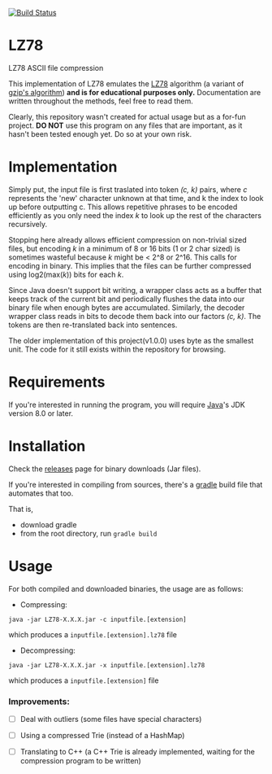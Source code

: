 [![Build Status](https://travis-ci.org/jfong361/LZ78.svg?branch=master)](https://travis-ci.org/jfong361/LZ78)
# LZ78
LZ78 ASCII file compression

This implementation of LZ78 emulates the [LZ78](https://en.wikipedia.org/wiki/LZ77_and_LZ78) algorithm
(a variant of [gzip's algorithm](http://www.gzip.org/algorithm.txt)) **__and is for educational purposes only.__**
Documentation are written throughout the methods, feel free to read them.

Clearly, this repository wasn't created for actual usage but as a for-fun project. **__DO NOT__**
use this program on any files that are important, as it hasn't been tested enough yet. Do so at your own risk.

# Implementation
Simply put, the input file is first traslated into token *_(c, k)_* pairs, where _c_ represents the 'new' character
unknown at that time, and k the index to look up before outputting c. This allows repetitive phrases to be encoded
efficiently as you only need the index _k_ to look up the rest of the characters recursively. 

Stopping here already allows efficient compression on non-trivial sized files, but encoding _k_ in a minimum of
8 or 16 bits (1 or 2 char sized) is sometimes wasteful because _k_ might be < 2^8 or 2^16.
This calls for encoding in binary.
This implies that the files can be further compressed using log2(max(_k_)) bits for each _k_.

Since Java doesn't support bit writing, a wrapper class acts as a buffer that keeps track of the current bit and
periodically flushes the data into our binary file when enough bytes are accumulated. Similarly, the decoder wrapper
class reads in bits to decode them back into our factors *_(c, k)_*. The tokens are then re-translated back into
sentences.

The older implementation of this project(v1.0.0) uses byte as the smallest unit. The code for it still exists
within the repository for browsing.

# Requirements
If you're interested in running the program, you will require [Java](https://www.oracle.com/java/index.html)'s 
JDK version 8.0 or later.

# Installation
Check the [releases](https://github.com/jfong361/LZ78/releases) page for binary downloads (Jar files).

If you're interested in compiling from sources, there's a [gradle](https://gradle.org/gradle-download/) build file 
that automates that too.

That is,
* download gradle
* from the root directory, run ` gradle build `


# Usage
For both compiled and downloaded binaries, the usage are as follows:

* Compressing:
```aidl
java -jar LZ78-X.X.X.jar -c inputfile.[extension]
```
which produces a `inputfile.[extension].lz78` file

* Decompressing:
```aidl
java -jar LZ78-X.X.X.jar -x inputfile.[extension].lz78
```
which produces a `inputfile.[extension]` file

 
### Improvements:
  - [ ] Deal with outliers (some files have special characters)
  - [ ] Using a compressed Trie (instead of a HashMap)
  - [ ] Translating to C++ (a C++ Trie is already implemented, waiting for the compression program to be written)
 
